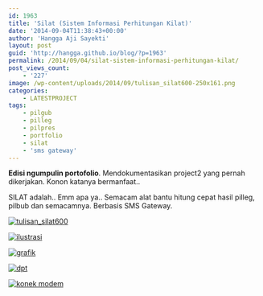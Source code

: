 ```yaml
---
id: 1963
title: 'Silat (Sistem Informasi Perhitungan Kilat)'
date: '2014-09-04T11:38:43+00:00'
author: 'Hangga Aji Sayekti'
layout: post
guid: 'http://hangga.github.io/blog/?p=1963'
permalink: /2014/09/04/silat-sistem-informasi-perhitungan-kilat/
post_views_count:
    - '227'
image: /wp-content/uploads/2014/09/tulisan_silat600-250x161.png
categories:
    - LATESTPROJECT
tags:
    - pilgub
    - pilleg
    - pilpres
    - portfolio
    - silat
    - 'sms gateway'
---
```


**Edisi ngumpulin portofolio**. Mendokumentasikan project2 yang pernah dikerjakan. Konon katanya bermanfaat..

SILAT adalah.. Emm apa ya.. Semacam alat bantu hitung cepat hasil pilleg, pilbub dan semacamnya. Berbasis SMS Gateway.

[![tulisan_silat600](http://hangga.github.io/blog/wp-content/uploads/2014/09/tulisan_silat600.png)](http://hangga.github.io/blog/wp-content/uploads/2014/09/tulisan_silat600.png)

[![ilustrasi](http://hangga.github.io/blog/wp-content/uploads/2014/09/ilustrasi.png)](http://hangga.github.io/blog/wp-content/uploads/2014/09/ilustrasi.png)

[![grafik](http://hangga.github.io/blog/wp-content/uploads/2014/09/grafik.png)](http://hangga.github.io/blog/wp-content/uploads/2014/09/grafik.png)

[![dpt](http://hangga.github.io/blog/wp-content/uploads/2014/09/dpt.png)](http://hangga.github.io/blog/wp-content/uploads/2014/09/dpt.png)

[![konek modem](http://hangga.github.io/blog/wp-content/uploads/2014/09/konek-modem.png)](http://hangga.github.io/blog/wp-content/uploads/2014/09/konek-modem.png)

[ ](http://hangga.github.io/blog/wp-content/uploads/2014/09/ilustrasi.png)